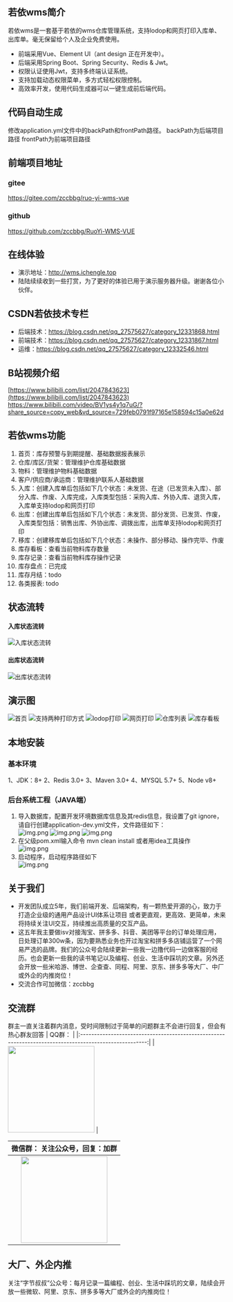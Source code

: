 ## 若依wms简介
若依wms是一套基于若依的wms仓库管理系统，支持lodop和网页打印入库单、出库单。毫无保留给个人及企业免费使用。
* 前端采用Vue、Element UI（ant design 正在开发中）。
* 后端采用Spring Boot、Spring Security、Redis & Jwt。
* 权限认证使用Jwt，支持多终端认证系统。
* 支持加载动态权限菜单，多方式轻松权限控制。
* 高效率开发，使用代码生成器可以一键生成前后端代码。
## 代码自动生成
修改application.yml文件中的backPath和frontPath路径。
backPath为后端项目路径
frontPath为前端项目路径

## 前端项目地址
### gitee
https://gitee.com/zccbbg/ruo-yi-wms-vue
### github
https://github.com/zccbbg/RuoYi-WMS-VUE

## 在线体验
- 演示地址：http://wms.ichengle.top
- 陆陆续续收到一些打赏，为了更好的体验已用于演示服务器升级。谢谢各位小伙伴。

## CSDN若依技术专栏
- 后端技术：https://blog.csdn.net/qq_27575627/category_12331868.html
- 前端技术：https://blog.csdn.net/qq_27575627/category_12331867.html
- 运维：https://blog.csdn.net/qq_27575627/category_12332546.html

## B站视频介绍
[https://www.bilibili.com/list/2047843623](https://www.bilibili.com/list/2047843623)
https://www.bilibili.com/video/BV1ys4y1q7uG/?share_source=copy_web&vd_source=729feb0791f97165e158594c15a0e62d

## 若依wms功能
1. 首页：库存预警与到期提醒、基础数据报表展示
2. 仓库/库区/货架：管理维护仓库基础数据
3. 物料：管理维护物料基础数据
4. 客户/供应商/承运商：管理维护联系人基础数据
5. 入库：创建入库单后包括如下几个状态：未发货、在途（已发货未入库）、部分入库、作废、入库完成，入库类型包括：采购入库、外协入库、退货入库，入库单支持lodop和网页打印
6. 出库：创建出库单后包括如下几个状态：未发货、部分发货、已发货、作废，入库类型包括：销售出库、外协出库、调拨出库，出库单支持lodop和网页打印
7. 移库：创建移库单后包括如下几个状态：未操作、部分移动、操作完毕、作废
8. 库存看板：查看当前物料库存数量
9. 库存记录：查看当前物料库存操作记录
10. 库存盘点：已完成
11. 库存月结：todo
12. 各类报表: todo
## 状态流转
#### 入库状态流转
![入库状态流转](https://oscimg.oschina.net/oscnet/up-6bdb5ad6d8ab236f763300b71cf175d9a99.jpg)
#### 出库状态流转
![出库状态流转](https://oscimg.oschina.net/oscnet/up-55cad3f077f914e357efeaae0b3feecf942.jpg)

## 演示图
![首页](https://oscimg.oschina.net/oscnet/up-89f751967b4145f7da92e23536bf231fbe8.jpg)
![支持两种打印方式](https://oscimg.oschina.net/oscnet/up-6daf90ef19571c7f0e7641ae59c403d8272.jpg)
![lodop打印](https://oscimg.oschina.net/oscnet/up-146d2105ae31a27e497323ad19f8bd0d7bd.jpg)
![网页打印](https://oscimg.oschina.net/oscnet/up-5664440042861199d1f3e60928e0700a9ce.jpg)
![仓库列表](https://oscimg.oschina.net/oscnet/up-a00eb79bee48e481249a12cb5e6c476aaa3.jpg)
![库存看板](https://oscimg.oschina.net/oscnet/up-78990915dfba902384ed4b09e3dc0f0fe05.jpg)

## 本地安装
### 基本环境
1、JDK：8+
2、Redis 3.0+
3、Maven 3.0+
4、MYSQL 5.7+
5、Node v8+

### 后台系统工程（JAVA端）
1. 导入数据库，配置开发环境数据库信息及其redis信息，我设置了git ignore，请自行创建application-dev.yml文件，文件路径如下：  
![img.png](doc/img.png)
![img.png](doc/img2.png)
![img.png](doc/img3.png)
2. 在父级pom.xml输入命令 mvn clean install 或者用idea工具操作  
![img.png](doc/img4.png)
3. 启动程序，启动程序路径如下  
![img.png](doc/img5.png)

## 关于我们
* 开发团队成立5年，我们前端开发、后端架构，有一颗热爱开源的心，致力于打造企业级的通用产品设计UI体系让项目 或者更直观，更高效、更简单，未来将持续关注UI交互，持续推出高质量的交互产品。
* 这五年我主要做isv对接淘宝、拼多多、抖音、美团等平台的订单处理应用，日处理订单300w条，因为要熟悉业务也开过淘宝和拼多多店铺运营了一个网易严选的品牌。我们的公众号会陆续更新一些我一边撸代码一边做客服的经历。也会更新一些我的读书笔记以及编程、创业、生活中踩坑的文章。另外还会开放一些米哈游、博世、企查查、同程、阿里、京东、拼多多等大厂、中厂或外企的内推岗位！
* 交流合作可加微信：zccbbg

## 交流群
群主一直关注着群内消息，受时间限制过于简单的问题群主不会进行回复，但会有热心群友回答
|  QQ群：                           |
|:------------------------------------------------------------------------------------------------------:|
| <img src="https://oscimg.oschina.net/oscnet/up-e6bcbc7d2d094d27a5da8803c11f4c9afd1.jpg" width="200px"> | 

|              微信群： 关注公众号，回复：加群              |
|:------------------------------------------:|
| <img src="doc/datacall.jpg" width="200px"> | 

## 大厂、外企内推
关注“字节叔叔”公众号：每月记录一篇编程、创业、生活中踩坑的文章，陆续会开放一些微软、阿里、京东、拼多多等大厂或外企的内推岗位！

